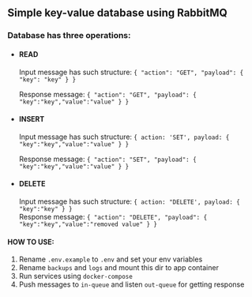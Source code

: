 ## Simple key-value database using RabbitMQ 

### Database has three operations:

- #### READ
    Input message has such structure: 
        ```
            { "action": "GET", "payload": { "key": "key" } }
        ```
        
    Response message: 
        ```
            { "action": "GET", "payload": { "key":"key","value":"value" } }
        ```
- #### INSERT
    Input message has such structure: 
        ```
            { action: 'SET', payload: { "key":"key","value":"value" } }
        ```
        
    Response message: 
        ```
            { "action": "SET", "payload": { "key":"key","value":"value" } }
        ```
- #### DELETE
    Input message has such structure: 
        ```
            { action: "DELETE', payload: { "key":"key" } }
        ```    
    Response message: 
        ```
            { "action": "DELETE", "payload": { "key":"key","value":"removed value" } }
        ```

#### HOW TO USE:
 1. Rename `.env.example` to `.env` and set your env variables
 1. Rename `backups` and `logs` and mount this dir to app container
 2. Run services using `docker-compose`
 3. Push messages to `in-queue` and listen `out-queue` for getting response
